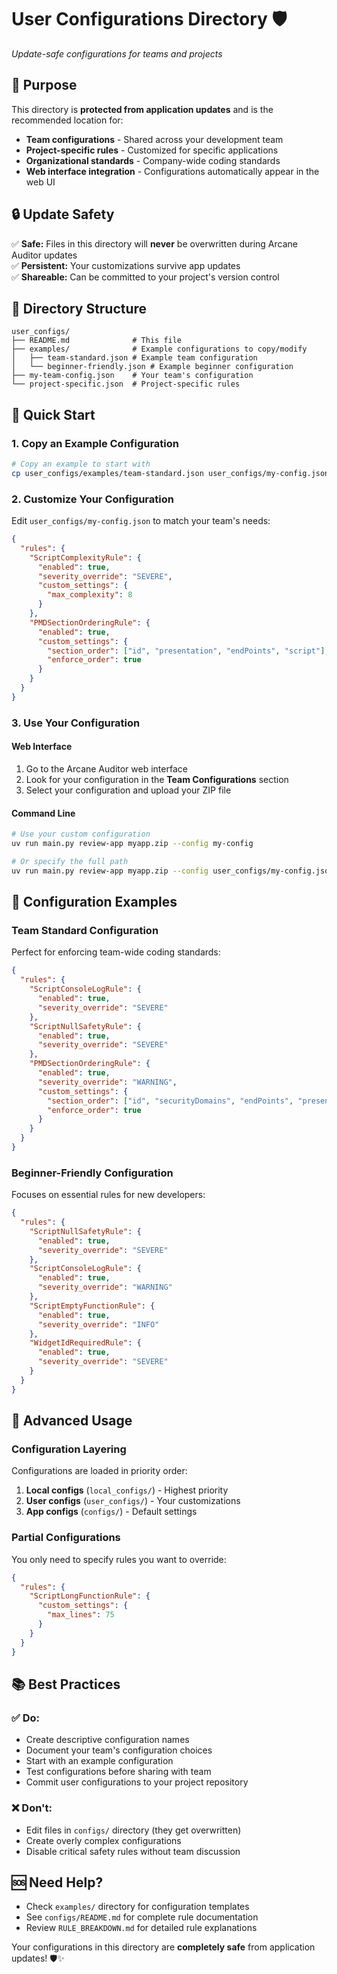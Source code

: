 # User Configurations Directory 🛡️

*Update-safe configurations for teams and projects*

## 🎯 Purpose

This directory is **protected from application updates** and is the recommended location for:
- **Team configurations** - Shared across your development team
- **Project-specific rules** - Customized for specific applications
- **Organizational standards** - Company-wide coding standards
- **Web interface integration** - Configurations automatically appear in the web UI

## 🔒 Update Safety

✅ **Safe:** Files in this directory will **never** be overwritten during Arcane Auditor updates  
✅ **Persistent:** Your customizations survive app updates  
✅ **Shareable:** Can be committed to your project's version control  

## 📁 Directory Structure

```
user_configs/
├── README.md              # This file
├── examples/              # Example configurations to copy/modify
│   ├── team-standard.json # Example team configuration
│   └── beginner-friendly.json # Example beginner configuration
├── my-team-config.json    # Your team's configuration
└── project-specific.json  # Project-specific rules
```

## 🚀 Quick Start

### 1. Copy an Example Configuration
```bash
# Copy an example to start with
cp user_configs/examples/team-standard.json user_configs/my-config.json
```

### 2. Customize Your Configuration
Edit `user_configs/my-config.json` to match your team's needs:

```json
{
  "rules": {
    "ScriptComplexityRule": {
      "enabled": true,
      "severity_override": "SEVERE",
      "custom_settings": {
        "max_complexity": 8
      }
    },
    "PMDSectionOrderingRule": {
      "enabled": true,
      "custom_settings": {
        "section_order": ["id", "presentation", "endPoints", "script"],
        "enforce_order": true
      }
    }
  }
}
```

### 3. Use Your Configuration

#### Web Interface
1. Go to the Arcane Auditor web interface
2. Look for your configuration in the **Team Configurations** section
3. Select your configuration and upload your ZIP file

#### Command Line
```bash
# Use your custom configuration
uv run main.py review-app myapp.zip --config my-config

# Or specify the full path
uv run main.py review-app myapp.zip --config user_configs/my-config.json
```

## 🎯 Configuration Examples

### Team Standard Configuration
Perfect for enforcing team-wide coding standards:
```json
{
  "rules": {
    "ScriptConsoleLogRule": {
      "enabled": true,
      "severity_override": "SEVERE"
    },
    "ScriptNullSafetyRule": {
      "enabled": true,
      "severity_override": "SEVERE"
    },
    "PMDSectionOrderingRule": {
      "enabled": true,
      "severity_override": "WARNING",
      "custom_settings": {
        "section_order": ["id", "securityDomains", "endPoints", "presentation", "onLoad", "onSubmit", "outboundData", "include", "script"],
        "enforce_order": true
      }
    }
  }
}
```

### Beginner-Friendly Configuration
Focuses on essential rules for new developers:
```json
{
  "rules": {
    "ScriptNullSafetyRule": {
      "enabled": true,
      "severity_override": "SEVERE"
    },
    "ScriptConsoleLogRule": {
      "enabled": true,
      "severity_override": "WARNING"
    },
    "ScriptEmptyFunctionRule": {
      "enabled": true,
      "severity_override": "INFO"
    },
    "WidgetIdRequiredRule": {
      "enabled": true,
      "severity_override": "SEVERE"
    }
  }
}
```

## 🔧 Advanced Usage

### Configuration Layering
Configurations are loaded in priority order:
1. **Local configs** (`local_configs/`) - Highest priority
2. **User configs** (`user_configs/`) - Your customizations
3. **App configs** (`configs/`) - Default settings

### Partial Configurations
You only need to specify rules you want to override:
```json
{
  "rules": {
    "ScriptLongFunctionRule": {
      "custom_settings": {
        "max_lines": 75
      }
    }
  }
}
```

## 📚 Best Practices

### ✅ Do:
- Create descriptive configuration names
- Document your team's configuration choices
- Start with an example configuration
- Test configurations before sharing with team
- Commit user configurations to your project repository

### ❌ Don't:
- Edit files in `configs/` directory (they get overwritten)
- Create overly complex configurations
- Disable critical safety rules without team discussion

## 🆘 Need Help?

- Check `examples/` directory for configuration templates
- See `configs/README.md` for complete rule documentation
- Review `RULE_BREAKDOWN.md` for detailed rule explanations

Your configurations in this directory are **completely safe** from application updates! 🛡️✨
